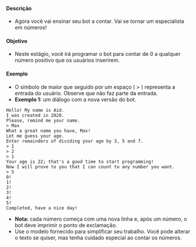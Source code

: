 #### Descrição
* Agora você vai ensinar seu bot a contar. Vai se tornar um especialista em números!
#### Objetivo
* Neste estágio, você irá programar o bot para contar de 0 a qualquer número positivo que os usuários inserirem.
#### Exemplo
* O símbolo de maior que seguido por um espaço ( > ) representa a entrada do usuário. Observe que não faz parte da entrada.
* <strong>Exemplo 1:</strong> um diálogo com a nova versão do bot.
```
Hello! My name is Aid.
I was created in 2020.
Please, remind me your name.
> Max
What a great name you have, Max!
Let me guess your age.
Enter remainders of dividing your age by 3, 5 and 7.
> 1
> 2
> 1
Your age is 22; that's a good time to start programming!
Now I will prove to you that I can count to any number you want.
> 5
0!
1!
2!
3!
4!
5!
Completed, have a nice day!
```
* <strong>Nota: </strong> cada número começa com uma nova linha e, após um número, o bot deve imprimir o ponto de exclamação.
* Use o modelo fornecido para simplificar seu trabalho. Você pode alterar o texto se quiser, mas tenha cuidado especial ao contar os números.
  
